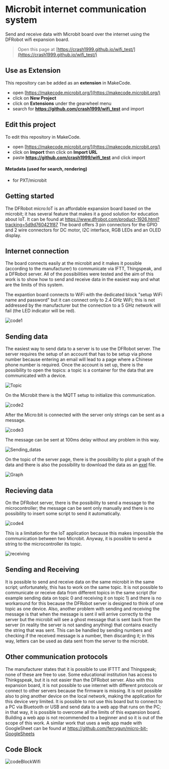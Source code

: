 
# Microbit internet communication system

Send and receive data with Microbit board over the internet using the DFRobot wifi expansion board. 


> Open this page at [https://crash1999.github.io/wifi_test/](https://crash1999.github.io/wifi_test/)

## Use as Extension

This repository can be added as an **extension** in MakeCode.

* open [https://makecode.microbit.org/](https://makecode.microbit.org/)
* click on **New Project**
* click on **Extensions** under the gearwheel menu
* search for **https://github.com/crash1999/wifi_test** and import

## Edit this project

To edit this repository in MakeCode.

* open [https://makecode.microbit.org/](https://makecode.microbit.org/)
* click on **Import** then click on **Import URL**
* paste **https://github.com/crash1999/wifi_test** and click import

#### Metadata (used for search, rendering)

* for PXT/microbit
<script src="https://makecode.com/gh-pages-embed.js"></script><script>makeCodeRender("{{ site.makecode.home_url }}", "{{ site.github.owner_name }}/{{ site.github.repository_name }}");</script>


## Getting started

The DFRobot micro:IoT is an affordable expansion board based on the microbit; it has several feature that makes it a good solution for education about IoT. It can be found at https://www.dfrobot.com/product-1926.html?tracking=5d9d760421f87
The board offers 3 pin connectors for the GPIO and 2 wire connectors for DC motor, I2C interface, RGB LEDs and an OLED display. 

## Internet connection

The board connects easily at the microbit and it makes it possible (according to the manufacturer) to communicate via IFTT, Thingspeak, and a DFRobot server. All of the possibilities were tested and the aim of this work is to show how to send and receive data in the easiest way and what are the limits of this system. 

The expantion board connects to WiFi with the dedicated block "setup WiFi name and password" but it can connect only to 2.4 GHz WiFi; this is not addressed by the manufacturer but the connection to a 5 GHz network will fail (the LED indicator will be red). 

![code1](image/Codeblock/ConnectWiFi.jpeg)

## Sending data

The easiest way to send data to a server is to use the DFRobot server. The server requires the setup of an account that has to be setup via phone number because entering an email will lead to a page where a Chinese phone number is required. Once the account is set up, there is the possibility to open the topics: a topic is a container for the data that are communicated with a device. 

![Topic](image/DFrobot/project%20dadtas.png)

On the Microbit there is the MQTT setup to initialize this communication.

![code2](image/Codeblock/MQTT.jpeg)

After the Micro:bit is connected with the server only strings can be sent as a message.

![code3](image/Codeblock/Sending.jpeg)

The message can be sent at 100ms delay without any problem in this way.

![Sending_datas](image/DFrobot/Historic%20of%20the%20datas.png)

On the topic of the server page, there is the possibility to plot a graph of the data and there is also the possibility to download the data as an [exel](https://github.com/crash1999/wifi_test/blob/master/Easy%20IOT%20Micro_bit%20Date%202024_06_17%2015_00%202024_06_18%2016_00%20Key%20undefined.xlsx) file. 

![Graph](image/DFrobot/Graph%20of%20incoming%20datas.png)

## Recieving data

On the DFRobot server, there is the possibility to send a message to the microcontroller; the message can be sent only manually and there is no possibility to insert some script to send it automatically. 

![code4](image/Codeblock/Write%20recieved%20message.jpeg)

This is a limitation for the IoT application because this makes impossible the communication between two Microbit. 
Anyway, it is possible to send a string to the microcontroller its topic. 

![receiving](image/DFrobot/sending_datas.png)

## Sending and Receiving

It is possible to send and receive data on the same microbit in the same script; unfortunately, this has to work on the same topic. It is not possible to communicate or receive data from different topics in the same script (for example sending data on topic 0 and receiving it on topic 1) and there is no workaround for this because the DFRobot server is designed to think of one topic as one device. 
Also, another problem with sending and receiving the message is that when the message is sent il will arrive correctly to the server but the microbit will see a ghost message that is sent back from the server (in reality the server is not sanding anything) that contains exactly the string that was sent. This can be handled by sending numbers and checking if the received message is a number, then discarding it; in this way, letters can be used as data sent from the server to the microbit. 

## Other communication protocols

The manufacturer states that it is possible to use IFTTT and Thingspeak; none of these are free to use. Some educational institution has access to Thinkgspeak, but it is not easier than the DFRobot server. Also with this expansion board, it is not possible to use internet with different protocols or connect to other servers because the firmware is missing. It is not possible also to ping another device on the local network, making the application for this device very limited. It is possible to not use this board but to connect to a PC via Bluetooth or USB and send data to a web app that runs on the PC; in that way, it is possible to overcome all the limits of this expansion board. Building a web app is not recommended to a beginner and so it is out of the scope of this work. A similar work that uses a web app made with GoogleSheet can be found at https://github.com/ferrygun/micro-bit-GoogleSheets

## Code Block

![codeBlockWifi](image/Codeblock/BLock.jpg)



